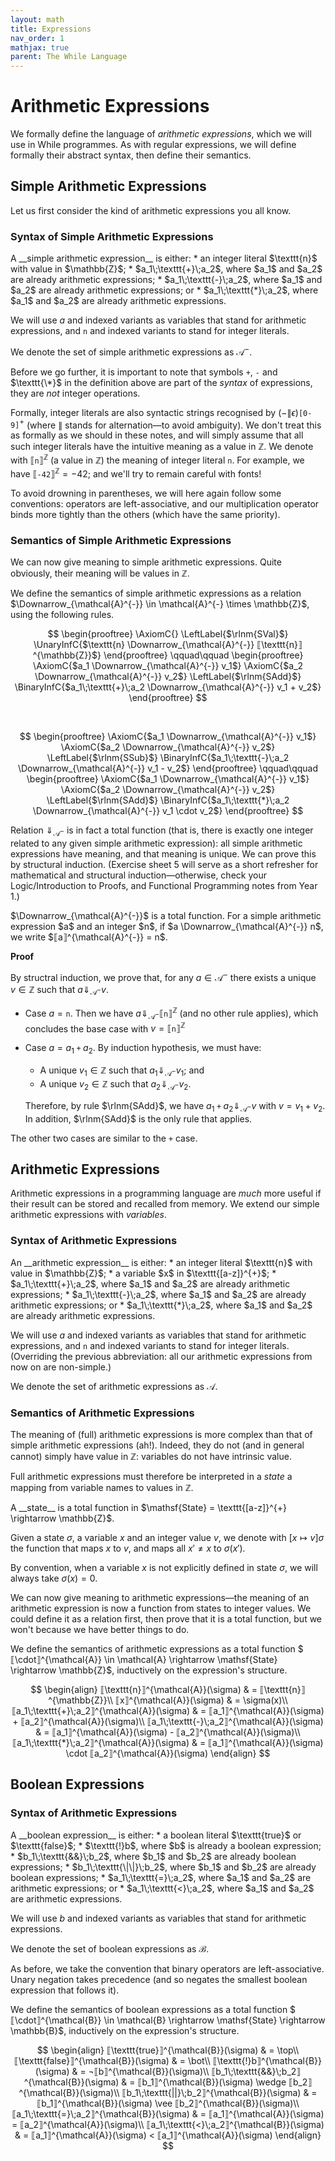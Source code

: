 ```yaml
---
layout: math
title: Expressions
nav_order: 1
mathjax: true
parent: The While Language
---
```


# Arithmetic Expressions

We formally define the language of *arithmetic expressions*, which we will use
in While programmes. As with regular expressions, we will define formally their
abstract syntax, then define their semantics.

## Simple Arithmetic Expressions

Let us first consider the kind of arithmetic expressions you all know.

### Syntax of Simple Arithmetic Expressions

<div class="defn" markdown="1">
A __simple arithmetic expression__ is either:
* an integer literal $\texttt{n}$ with value in $\mathbb{Z}$;
* $a_1\;\texttt{+}\;a_2$, where $a_1$ and $a_2$ are already arithmetic expressions;
* $a_1\;\texttt{-}\;a_2$, where $a_1$ and $a_2$ are already arithmetic expressions; or
* $a_1\;\texttt{*}\;a_2$, where $a_1$ and $a_2$ are already arithmetic expressions.

We will use $a$ and indexed variants as variables that stand for arithmetic
expressions, and $\texttt{n}$ and indexed variants to stand for integer literals.

We denote the set of simple arithmetic expressions as $\mathcal{A}^{-}$.
</div>

Before we go further, it is important to note that symbols $\texttt{+}$,
$\texttt{-}$ and $\texttt{\*}$ in the definition above are part of the *syntax*
of expressions, they are *not* integer operations.

Formally, integer literals are also syntactic strings recognised by $(- \|
\epsilon)\texttt{[0-9]}^{+}$ (where $\|$ stands for alternation—to avoid
ambiguity). We don't treat this as formally as we should in these notes, and
will simply assume that all such integer literals have the intuitive meaning as
a value in $\mathbb{Z}$. We denote with
$⟦\texttt{n}⟧^{\mathbb{Z}}$ (a value in $\mathbb{Z}$) the
meaning of integer literal $\texttt{n}$.
For example, we have $⟦\texttt{-42}⟧^{\mathbb{Z}} = -42$; and we'll try to
remain careful with fonts!

To avoid drowning in parentheses, we will here again follow some conventions:
operators are left-associative, and our multiplication operator binds more
tightly than the others (which have the same priority).

### Semantics of Simple Arithmetic Expressions

We can now give meaning to simple arithmetic expressions. Quite obviously,
their meaning will be values in $\mathbb{Z}$.

<div class="defn" markdown="1">
We define the semantics of simple arithmetic expressions as a relation
$\Downarrow_{\mathcal{A}^{-}} \in \mathcal{A}^{-} \times \mathbb{Z}$, using the
following rules.

$$
\begin{prooftree}
\AxiomC{}
\LeftLabel{$\rlnm{SVal}$}
\UnaryInfC{$\texttt{n} \Downarrow_{\mathcal{A}^{-}} ⟦\texttt{n}⟧^{\mathbb{Z}}$}
\end{prooftree}
\qquad\qquad
\begin{prooftree}
\AxiomC{$a_1 \Downarrow_{\mathcal{A}^{-}} v_1$}
\AxiomC{$a_2 \Downarrow_{\mathcal{A}^{-}} v_2$}
\LeftLabel{$\rlnm{SAdd}$}
\BinaryInfC{$a_1\;\texttt{+}\;a_2 \Downarrow_{\mathcal{A}^{-}} v_1 + v_2$}
\end{prooftree}
$$

<br/>

$$
\begin{prooftree}
\AxiomC{$a_1 \Downarrow_{\mathcal{A}^{-}} v_1$}
\AxiomC{$a_2 \Downarrow_{\mathcal{A}^{-}} v_2$}
\LeftLabel{$\rlnm{SSub}$}
\BinaryInfC{$a_1\;\texttt{-}\;a_2 \Downarrow_{\mathcal{A}^{-}} v_1 - v_2$}
\end{prooftree}
\qquad\qquad
\begin{prooftree}
\AxiomC{$a_1 \Downarrow_{\mathcal{A}^{-}} v_1$}
\AxiomC{$a_2 \Downarrow_{\mathcal{A}^{-}} v_2$}
\LeftLabel{$\rlnm{SAdd}$}
\BinaryInfC{$a_1\;\texttt{*}\;a_2 \Downarrow_{\mathcal{A}^{-}} v_1 \cdot v_2$}
\end{prooftree}
$$
</div>

Relation $\Downarrow_{\mathcal{A}^{-}}$ is in fact a total function (that is, there
is exactly one integer related to any given simple arithmetic expression): all
simple arithmetic expressions have meaning, and that meaning is unique. We can
prove this by structural induction. (Exercise sheet 5 will serve as a short
refresher for mathematical and structural induction—otherwise, check your
Logic/Introduction to Proofs, and Functional Programming notes from Year 1.)

<div class="defn" markdown="1">
$\Downarrow_{\mathcal{A}^{-}}$ is a total function. For a simple arithmetic
expression $a$ and an integer $n$, if $a \Downarrow_{\mathcal{A}^{-}} n$, we
write $⟦a⟧^{\mathcal{A}^{-}} = n$.
</div>

**Proof**

By structral induction, we prove that, for any $a \in \mathcal{A}^{-}$ there
exists a unique $v \in \mathbb{Z}$ such that $a \Downarrow_{\mathcal{A}^{-}}
v$.

- Case $a = \texttt{n}$.
  Then we have $a \Downarrow_{\mathcal{A}^{-}} ⟦\texttt{n}⟧^{\mathbb{Z}}$ (and
  no other rule applies), which concludes the base case with
  $v = ⟦\texttt{n}⟧^{\mathbb{Z}}$
- Case $a = a_1\;\texttt{+}\;a_2$. By induction hypothesis, we must have:
  + A unique $v_1 \in \mathbb{Z}$ such that $a_1 \Downarrow_{\mathcal{A}^{-}} v_1$; and
  + A unique $v_2 \in \mathbb{Z}$ such that $a_2 \Downarrow_{\mathcal{A}^{-}} v_2$.

  Therefore, by rule $\rlnm{SAdd}$, we have $a_1\;\texttt{+}\;a_2
  \Downarrow_{\mathcal{A}^{-}} v$ with $v = v_1 + v_2$. In addition,
  $\rlnm{SAdd}$ is the only rule that applies.

The other two cases are similar to the $\texttt{+}$ case.

## Arithmetic Expressions

Arithmetic expressions in a programming language are _much_ more useful if
their result can be stored and recalled from memory. We extend our simple
arithmetic expressions with _variables_.

### Syntax of Arithmetic Expressions

<div class="defn" markdown="1">
An __arithmetic expression__ is either:
* an integer literal $\texttt{n}$ with value in $\mathbb{Z}$;
* a variable $x$ in $\texttt{[a-z]}^{+}$;
* $a_1\;\texttt{+}\;a_2$, where $a_1$ and $a_2$ are already arithmetic expressions;
* $a_1\;\texttt{-}\;a_2$, where $a_1$ and $a_2$ are already arithmetic expressions; or
* $a_1\;\texttt{*}\;a_2$, where $a_1$ and $a_2$ are already arithmetic expressions.

We will use $a$ and indexed variants as variables that stand for arithmetic
expressions, and $\texttt{n}$ and indexed variants to stand for integer
literals. (Overriding the previous abbreviation: all our arithmetic expressions
from now on are non-simple.)

We denote the set of arithmetic expressions as $\mathcal{A}$.
</div>

### Semantics of Arithmetic Expressions

The meaning of (full) arithmetic expressions is more complex than that of
simple arithmetic expressions (ah!). Indeed, they do not (and in general
cannot) simply have value in $\mathbb{Z}$: variables do not have intrinsic
value.

Full arithmetic expressions must therefore be interpreted in a _state_ a
mapping from variable names to values in $\mathbb{Z}$.

<div class="defn" markdown="1">
A __state__ is a total function in $\mathsf{State} = \texttt{[a-z]}^{+} \rightarrow \mathbb{Z}$.

Given a state $\sigma$, a variable $x$ and an integer value $v$, we denote with
$[x \mapsto v]\sigma$ the function that maps $x$ to $v$, and maps all $x' \neq
x$ to $\sigma(x')$.

By convention, when a variable $x$ is not explicitly defined in state $\sigma$,
we will always take $\sigma(x) = 0$.
</div>

We can now give meaning to arithmetic expressions—the meaning of an arithmetic
expression is now a function from states to integer values. We could define it
as a relation first, then prove that it is a total function, but we won't
because we have better things to do.

<div class="defn" markdown="1">
We define the semantics of arithmetic expressions as a total function
$⟦\cdot⟧^{\mathcal{A}} \in \mathcal{A} \rightarrow \mathsf{State} \rightarrow
\mathbb{Z}$, inductively on the expression's structure.

$$
\begin{align}
⟦\texttt{n}⟧^{\mathcal{A}}(\sigma)           & = ⟦\texttt{n}⟧^{\mathbb{Z}}\\
⟦x⟧^{\mathcal{A}}(\sigma)                    & = \sigma(x)\\
⟦a_1\;\texttt{+}\;a_2⟧^{\mathcal{A}}(\sigma) & = ⟦a_1⟧^{\mathcal{A}}(\sigma) + ⟦a_2⟧^{\mathcal{A}}(\sigma)\\
⟦a_1\;\texttt{-}\;a_2⟧^{\mathcal{A}}(\sigma) & = ⟦a_1⟧^{\mathcal{A}}(\sigma) - ⟦a_2⟧^{\mathcal{A}}(\sigma)\\
⟦a_1\;\texttt{*}\;a_2⟧^{\mathcal{A}}(\sigma) & = ⟦a_1⟧^{\mathcal{A}}(\sigma) \cdot ⟦a_2⟧^{\mathcal{A}}(\sigma)
\end{align}
$$
</div>

## Boolean Expressions

### Syntax of Arithmetic Expressions

<div class="defn" markdown="1">
A __boolean expression__ is either:
* a boolean literal $\texttt{true}$ or $\texttt{false}$;
* $\texttt{!}b$, where $b$ is already a boolean expression;
* $b_1\;\texttt{&&}\;b_2$, where $b_1$ and $b_2$ are already boolean expressions;
* $b_1\;\texttt{\|\|}\;b_2$, where $b_1$ and $b_2$ are already boolean expressions;
* $a_1\;\texttt{=}\;a_2$, where $a_1$ and $a_2$ are arithmetic expressions; or
* $a_1\;\texttt{<}\;a_2$, where $a_1$ and $a_2$ are arithmetic expressions.

We will use $b$ and indexed variants as variables that stand for arithmetic
expressions.

We denote the set of boolean expressions as $\mathcal{B}$.
</div>

As before, we take the convention that binary operators are left-associative.
Unary negation takes precedence (and so negates the smallest boolean expression
that follows it).

<div class="defn" markdown="1">
We define the semantics of boolean expressions as a total function
$⟦\cdot⟧^{\mathcal{B}} \in \mathcal{B} \rightarrow \mathsf{State} \rightarrow
\mathbb{B}$, inductively on the expression's structure.

$$
\begin{align}
⟦\texttt{true}⟧^{\mathcal{B}}(\sigma)         & = \top\\
⟦\texttt{false}⟧^{\mathcal{B}}(\sigma)        & = \bot\\
⟦\texttt{!}b⟧^{\mathcal{B}}(\sigma)           & = ¬⟦b⟧^{\mathcal{B}}(\sigma)\\
⟦b_1\;\texttt{&&}\;b_2⟧^{\mathcal{B}}(\sigma) & = ⟦b_1⟧^{\mathcal{B}}(\sigma) \wedge ⟦b_2⟧^{\mathcal{B}}(\sigma)\\
⟦b_1\;\texttt{||}\;b_2⟧^{\mathcal{B}}(\sigma) & = ⟦b_1⟧^{\mathcal{B}}(\sigma) \vee ⟦b_2⟧^{\mathcal{B}}(\sigma)\\
⟦a_1\;\texttt{=}\;a_2⟧^{\mathcal{B}}(\sigma)  & = ⟦a_1⟧^{\mathcal{A}}(\sigma) = ⟦a_2⟧^{\mathcal{A}}(\sigma)\\
⟦a_1\;\texttt{<}\;a_2⟧^{\mathcal{B}}(\sigma)  & = ⟦a_1⟧^{\mathcal{A}}(\sigma) < ⟦a_1⟧^{\mathcal{A}}(\sigma)
\end{align}
$$
</div>
